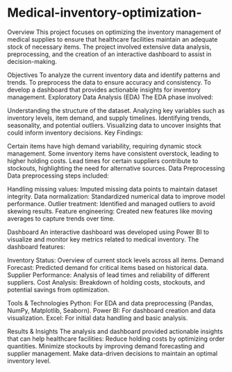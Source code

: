 # Medical-inventory-optimization-
Overview
This project focuses on optimizing the inventory management of medical supplies to ensure that healthcare facilities maintain an adequate stock of necessary items. The project involved extensive data analysis, preprocessing, and the creation of an interactive dashboard to assist in decision-making.

Objectives
To analyze the current inventory data and identify patterns and trends.
To preprocess the data to ensure accuracy and consistency.
To develop a dashboard that provides actionable insights for inventory management.
Exploratory Data Analysis (EDA)
The EDA phase involved:

Understanding the structure of the dataset.
Analyzing key variables such as inventory levels, item demand, and supply timelines.
Identifying trends, seasonality, and potential outliers.
Visualizing data to uncover insights that could inform inventory decisions.
Key Findings:

Certain items have high demand variability, requiring dynamic stock management.
Some inventory items have consistent overstock, leading to higher holding costs.
Lead times for certain suppliers contribute to stockouts, highlighting the need for alternative sources.
Data Preprocessing
Data preprocessing steps included:

Handling missing values: Imputed missing data points to maintain dataset integrity.
Data normalization: Standardized numerical data to improve model performance.
Outlier treatment: Identified and managed outliers to avoid skewing results.
Feature engineering: Created new features like moving averages to capture trends over time.


Dashboard
An interactive dashboard was developed using Power BI to visualize and monitor key metrics related to medical inventory. The dashboard features:

Inventory Status: Overview of current stock levels across all items.
Demand Forecast: Predicted demand for critical items based on historical data.
Supplier Performance: Analysis of lead times and reliability of different suppliers.
Cost Analysis: Breakdown of holding costs, stockouts, and potential savings from optimization.


Tools & Technologies
Python: For EDA and data preprocessing (Pandas, NumPy, Matplotlib, Seaborn).
Power BI: For dashboard creation and data visualization.
Excel: For initial data handling and basic analysis.


Results & Insights
The analysis and dashboard provided actionable insights that can help healthcare facilities:
Reduce holding costs by optimizing order quantities.
Minimize stockouts by improving demand forecasting and supplier management.
Make data-driven decisions to maintain an optimal inventory level.

